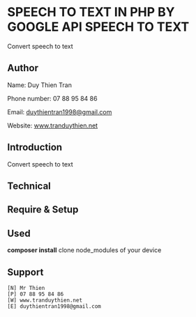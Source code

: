 # SPEECH TO TEXT IN PHP BY GOOGLE API SPEECH TO TEXT
Convert speech to text

## Author
Name: Duy Thien Tran

Phone number: 07 88 95 84 86

Email: duythientran1998@gmail.com

Website: www.tranduythien.net

## Introduction
Convert speech to text

## Technical

## Require & Setup

## Used
**composer install** clone node_modules of your device

## Support
    [N] Mr Thien
    [P] 07 88 95 84 86
    [W] www.tranduythien.net
    [E] duythientran1998@gmail.com
